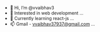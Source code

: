 - 👋 Hi, I’m @vvaibhav3
- 👀 Interested in web development ...
- 🌱 Currently learning react-js ...
- 📫 Gmail - vvaibhav37937@gmail.com ...

<!---
vvaibhav3/vvaibhav3 is a ✨ special ✨ repository because its `README.md` (this file) appears on your GitHub profile.
You can click the Preview link to take a look at your changes.
--->
